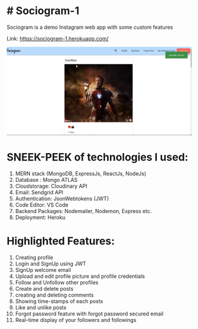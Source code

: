 # # Sociogram-1
Sociogram is a demo Instagram web app with some custom features 

Link: https://sociogram-1.herokuapp.com/

![Sociogram Home Page](https://github.com/GraniteMask/sociogram-1/blob/master/sociogram.png?raw=true)

# SNEEK-PEEK of technologies I used:

1) MERN stack (MongoDB, ExpressJs, ReactJs, NodeJs)
2) Database : Mongo ATLAS
3) Cloudstorage: Cloudinary API
4) Email: Sendgrid API
5) Authentication: JsonWebtokens (JWT)
6) Code Editor: VS Code
7) Backend Packages: Nodemailer, Nodemon, Express etc.
8) Deployment: Heroku

# Highlighted Features:

1) Creating profile
2) Login and SignUp using JWT
3) SignUp welcome email
4) Upload and edit profile picture and profile credentials
5) Follow and Unfollow other profiles
6) Create and delete posts
7) creating and deleting comments
8) Showing time-stamps of each posts
9) Like and unlike posts
10) Forgot password feature with forgot password secured email
11) Real-time display of your followers and followings
